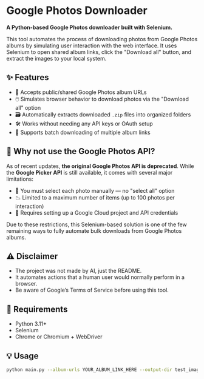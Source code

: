 # Google Photos Downloader

**A Python-based Google Photos downloader built with Selenium.**

This tool automates the process of downloading photos from Google Photos albums by simulating user interaction with the web interface. It uses Selenium to open shared album links, click the "Download all" button, and extract the images to your local system.

## ✨ Features

* 🔗 Accepts public/shared Google Photos album URLs
* 🖱️ Simulates browser behavior to download photos via the "Download all" option
* 🗃️ Automatically extracts downloaded `.zip` files into organized folders
* 🛠️ Works without needing any API keys or OAuth setup
* 📂 Supports batch downloading of multiple album links

## 🛑 Why not use the Google Photos API?

As of recent updates, **the original Google Photos API is deprecated**. While the **Google Picker API** is still available, it comes with several major limitations:

* 🚫 You must select each photo manually — no "select all" option
* 📉 Limited to a maximum number of items (up to 100 photos per interaction)
* 🔐 Requires setting up a Google Cloud project and API credentials

Due to these restrictions, this Selenium-based solution is one of the few remaining ways to fully automate bulk downloads from Google Photos albums.

## ⚠️ Disclaimer

* The project was not made by AI, just the README.
* It automates actions that a human user would normally perform in a browser.
* Be aware of Google’s Terms of Service before using this tool.

## 🧰 Requirements

* Python 3.11+
* Selenium
* Chrome or Chromium + WebDriver

## 💡 Usage

```bash
python main.py --album-urls YOUR_ALBUM_LINK_HERE --output-dir test_images
```
